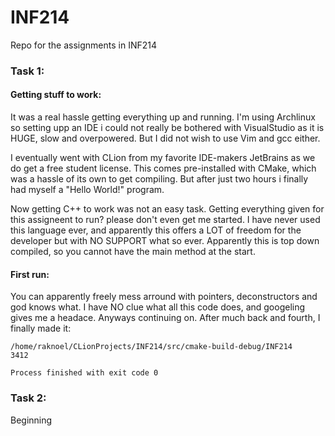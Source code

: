 # INF214
Repo for the assignments in INF214

### Task 1:
#### Getting stuff to work:
It was a real hassle getting everything up and running. I'm using Archlinux so setting upp an IDE i could not
really be bothered with VisualStudio as it is HUGE, slow and overpowered. But I did not wish to use Vim and gcc either.

I eventually went with CLion from my favorite IDE-makers JetBrains as we do get a free student license. This comes
pre-installed with CMake, which was a hassle of its own to get compiling. But after just two hours i finally had myself
a "Hello World!" program.

Now getting C++ to work was not an easy task. Getting everything given for this assigneent to run? please don't even
get me started. I have never used this language ever, and apparently this offers a LOT of freedom for the developer
but with NO SUPPORT what so ever. Apparently this is top down compiled, so you cannot have the main method at the start.

#### First run:
You can apparently freely mess arround with pointers, deconstructors and god knows what. I have NO clue what all this
code does, and googeling gives me a headace. Anyways continuing on. After much back and fourth, I finally made it:
```
/home/raknoel/CLionProjects/INF214/src/cmake-build-debug/INF214
3412

Process finished with exit code 0
``` 

### Task 2:
Beginning

